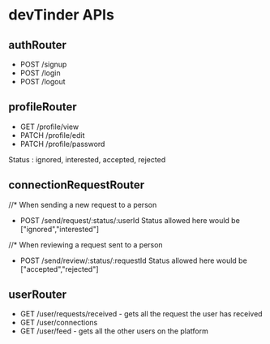 # devTinder APIs

## authRouter
- POST /signup
- POST /login
- POST /logout

## profileRouter
- GET /profile/view
- PATCH /profile/edit
- PATCH /profile/password

Status : ignored, interested, accepted, rejected

## connectionRequestRouter
//* When sending a new request to a person
- POST /send/request/:status/:userId
Status allowed here would be ["ignored","interested"]

//* When reviewing a request sent to a person
- POST /send/review/:status/:requestId
Status allowed here would be ["accepted","rejected"]

## userRouter
- GET /user/requests/received - gets all the request the user has received
- GET /user/connections
- GET /user/feed - gets all the other users on the platform
